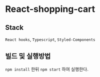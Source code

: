 # React-shopping-cart

## Stack
`React hooks`, `Typescript`, `Styled-Components`

## 빌드 및 실행방법
`npm install` 한뒤 `npm start` 하여 실행한다.
